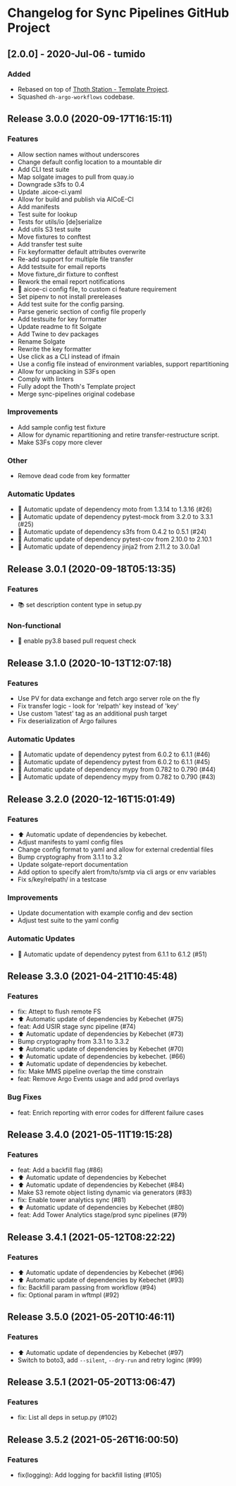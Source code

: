 # Changelog for Sync Pipelines GitHub Project

## [2.0.0] - 2020-Jul-06 - tumido

### Added

- Rebased on top of [Thoth Station - Template Project](https://github.com/thoth-station/template-project).
- Squashed `dh-argo-workflows` codebase.

## Release 3.0.0 (2020-09-17T16:15:11)
### Features
* Allow section names without underscores
* Change default config location to a mountable dir
* Add CLI test suite
* Map solgate images to pull from quay.io
* Downgrade s3fs to 0.4
* Update .aicoe-ci.yaml
* Allow for build and publish via AICoE-CI
* Add manifests
* Test suite for lookup
* Tests for utils/io [de]serialize
* Add utils S3 test suite
* Move fixtures to conftest
* Add transfer test suite
* Fix keyformatter default attributes overwrite
* Re-add support for multiple file transfer
* Add testsuite for email reports
* Move fixture_dir fixture to conftest
* Rework the email report notifications
* :truck: aicoe-ci config file, to custom ci feature requirement
* Set pipenv to not install prereleases
* Add test suite for the config parsing.
* Parse generic section of config file properly
* Add testsuite for key formatter
* Update readme to fit Solgate
* Add Twine to dev packages
* Rename Solgate
* Rewrite the key formatter
* Use click as a CLI instead of ifmain
* Use a config file instead of environment variables, support repartitioning
* Allow for unpacking in S3Fs open
* Comply with linters
* Fully adopt the Thoth's Template project
* Merge sync-pipelines original codebase
### Improvements
* Add sample config test fixture
* Allow for dynamic repartitioning and retire transfer-restructure script.
* Make S3Fs copy more clever
### Other
* Remove dead code from key formatter
### Automatic Updates
* :pushpin: Automatic update of dependency moto from 1.3.14 to 1.3.16 (#26)
* :pushpin: Automatic update of dependency pytest-mock from 3.2.0 to 3.3.1 (#25)
* :pushpin: Automatic update of dependency s3fs from 0.4.2 to 0.5.1 (#24)
* :pushpin: Automatic update of dependency pytest-cov from 2.10.0 to 2.10.1
* :pushpin: Automatic update of dependency jinja2 from 2.11.2 to 3.0.0a1

## Release 3.0.1 (2020-09-18T05:13:35)
### Features
* :books: set description content type in setup.py
### Non-functional
* :ship: enable py3.8 based pull request check

## Release 3.1.0 (2020-10-13T12:07:18)
### Features
* Use PV for data exchange and fetch argo server role on the fly
* Fix transfer logic - look for 'relpath' key instead of 'key'
* Use custom 'latest' tag as an additional push target
* Fix deserialization of Argo failures
### Automatic Updates
* :pushpin: Automatic update of dependency pytest from 6.0.2 to 6.1.1 (#46)
* :pushpin: Automatic update of dependency pytest from 6.0.2 to 6.1.1 (#45)
* :pushpin: Automatic update of dependency mypy from 0.782 to 0.790 (#44)
* :pushpin: Automatic update of dependency mypy from 0.782 to 0.790 (#43)

## Release 3.2.0 (2020-12-16T15:01:49)
### Features
* :arrow_up: Automatic update of dependencies by kebechet.
* Adjust manifests to yaml config files
* Change config format to yaml and allow for external credential files
* Bump cryptography from 3.1.1 to 3.2
* Update solgate-report documentation
* Add option to specify alert from/to/smtp via cli args or env variables
* Fix s/key/relpath/ in a testcase
### Improvements
* Update documentation with example config and dev section
* Adjust test suite to the yaml config
### Automatic Updates
* :pushpin: Automatic update of dependency pytest from 6.1.1 to 6.1.2 (#51)

## Release 3.3.0 (2021-04-21T10:45:48)
### Features
* fix: Attept to flush remote FS
* :arrow_up: Automatic update of dependencies by Kebechet (#75)
* feat: Add USIR stage sync pipeline (#74)
* :arrow_up: Automatic update of dependencies by Kebechet (#73)
* Bump cryptography from 3.3.1 to 3.3.2
* :arrow_up: Automatic update of dependencies by Kebechet (#70)
* :arrow_up: Automatic update of dependencies by kebechet. (#66)
* :arrow_up: Automatic update of dependencies by kebechet.
* fix: Make MMS pipeline overlap the time constrain
* feat: Remove Argo Events usage and add prod overlays
### Bug Fixes
* feat: Enrich reporting with error codes for different failure cases

## Release 3.4.0 (2021-05-11T19:15:28)
### Features
* feat: Add a backfill flag (#86)
* :arrow_up: Automatic update of dependencies by Kebechet
* :arrow_up: Automatic update of dependencies by Kebechet (#84)
* Make S3 remote object listing dynamic via generators (#83)
* fix: Enable tower analytics sync (#81)
* :arrow_up: Automatic update of dependencies by Kebechet (#80)
* feat: Add Tower Analytics stage/prod sync pipelines (#79)

## Release 3.4.1 (2021-05-12T08:22:22)
### Features
* :arrow_up: Automatic update of dependencies by Kebechet (#96)
* :arrow_up: Automatic update of dependencies by Kebechet (#93)
* fix: Backfill param passing from workflow (#94)
* fix: Optional param in wftmpl (#92)

## Release 3.5.0 (2021-05-20T10:46:11)
### Features
* :arrow_up: Automatic update of dependencies by Kebechet (#97)
* Switch to boto3, add `--silent`, `--dry-run` and retry loginc (#99)

## Release 3.5.1 (2021-05-20T13:06:47)
### Features
* fix: List all deps in setup.py (#102)

## Release 3.5.2 (2021-05-26T16:00:50)
### Features
* fix(logging): Add logging for backfill listing (#105)

